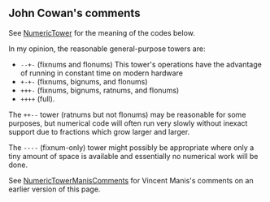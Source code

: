## John Cowan's comments

See [NumericTower](https://doc.scheme.org/surveys/NumericTower/)
for the meaning of the codes below.

In my opinion, the reasonable general-purpose towers are:

 * `--+-` (fixnums and flonums)
   This tower's operations have the advantage of running in constant time on modern hardware
 * `+-+-` (fixnums, bignums, and flonums)
 * `+++-` (fixnums, bignums, ratnums, and flonums)
 * `++++` (full).
 
 The `++--` tower (ratnums but not flonums) may be reasonable for some purposes,
 but numerical code will often run very slowly without inexact support
 due to fractions which grow larger and larger.
 
 The `----` (fixnum-only) tower might possibly be appropriate
 where only a tiny amount of space is available
 and essentially no numerical work will be done.

See [NumericTowerManisComments](NumericTowerManisComments.md) for Vincent Manis's
comments on an earlier version of this page.

